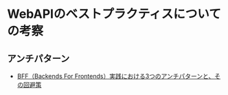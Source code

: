# WebAPIのベストプラクティスについての考察

## アンチパターン

- [BFF（Backends For Frontends）実践における3つのアンチパターンと、その回避策](https://www.atmarkit.co.jp/ait/articles/1808/31/news013.html)

